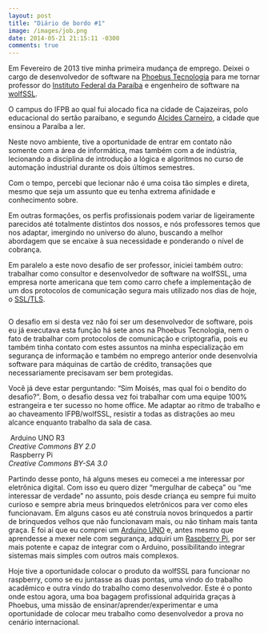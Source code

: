 ```yaml
---
layout: post
title: "Diário de bordo #1"
image: /images/job.png
date: 2014-05-21 21:15:11 -0300
comments: true
---
```


Em Fevereiro de 2013 tive minha primeira mudança de emprego. Deixei o cargo de desenvolvedor de software na [Phoebus Tecnologia][1] para me tornar professor do [Instituto Federal da Paraíba][2] e engenheiro de software na [wolfSSL][3].

O campus do IFPB ao qual fui alocado fica na cidade de Cajazeiras, polo educacional do sertão paraibano, e segundo [Alcides Carneiro][4], a cidade que ensinou a Paraíba a ler.

Neste novo ambiente, tive a oportunidade de entrar em contato não somente com a área de informática, mas também com a de indústria, lecionando a disciplina de introdução a lógica e algoritmos no curso de automação industrial durante os dois últimos semestres.

Com o tempo, percebi que lecionar não é uma coisa tão simples e direta, mesmo que seja um assunto que eu tenha extrema afinidade e conhecimento sobre.

Em outras formações, os perfis profissionais podem variar de ligeiramente parecidos até totalmente distintos dos nossos, e nós professores temos que nos adaptar, imergindo no universo do aluno, buscando a melhor abordagem que se encaixe à sua necessidade e ponderando o nível de cobrança.

Em paralelo a este novo desafio de ser professor, iniciei também outro: trabalhar como consultor e desenvolvedor de software na wolfSSL, uma empresa norte americana que tem como carro chefe a implementação de um dos protocolos de comunicação segura mais utilizado nos dias de hoje, o [SSL/TLS][5].

<div class="box alt"><div class="row 50% uniform"><div class="3u"></div><div class="6u">
    <span class="image fit"><img src="{{ site.baseurl }}/images/wolfcard.jpg" alt=""></span>
</div><div class="3u"></div></div></div>

O desafio em si desta vez não foi ser um desenvolvedor de software, pois eu já executava esta função há sete anos na Phoebus Tecnologia, nem o fato de trabalhar com protocolos de comunicação e criptografia, pois eu também tinha contato com estes assuntos na minha especialização em segurança de informação e também no emprego anterior onde desenvolvia software para máquinas de cartão de crédito, transações que necessariamente precisavam ser bem protegidas.

Você já deve estar perguntando: “Sim Moisés, mas qual foi o bendito do desafio?”. Bom, o desafio dessa vez foi trabalhar com uma equipe 100% estrangeira e ter sucesso no home office. Me adaptar ao ritmo de trabalho e ao chaveamento IFPB/wolfSSL, resistir a todas as distrações ao meu alcance enquanto trabalho da sala de casa.

<div class="box alt"><div class="row 50% uniform">
<div class="6u">
    <span class="image fit"><img src="{{ site.baseurl }}/images/uno.jpg" alt="">
    Arduino UNO R3<br /><i>Creative Commons BY 2.0</i></span>
</div>
<div class="6u">
    <span class="image fit"><img src="{{ site.baseurl }}/images/raspi.jpg" alt="">
    Raspberry Pi<br /><i>Creative Commons BY-SA 3.0</i></span>
</div>
</div></div>

Partindo desse ponto, há alguns meses eu comecei a me interessar por eletrônica digital. Com isso eu quero dizer “mergulhar de cabeça” ou “me interessar de verdade” no assunto, pois desde criança eu sempre fui muito curioso e sempre abria meus brinquedos eletrônicos para ver como eles funcionavam. Em alguns casos eu até construía novos brinquedos a partir de brinquedos velhos que não funcionavam mais, ou não tinham mais tanta graça. E foi aí que eu comprei um [Arduino UNO][6] e, antes mesmo que aprendesse a mexer nele com segurança, adquiri um [Raspberry Pi][7], por ser mais potente e capaz de integrar com o Arduino, possibilitando integrar sistemas mais simples com outros mais complexos.

Hoje tive a oportunidade colocar o produto da wolfSSL para funcionar no raspberry, como se eu juntasse as duas pontas, uma vindo do trabalho acadêmico e outra vindo do trabalho como desenvolvedor. Este é o ponto onde estou agora, uma boa bagagem profissional adquirida graças à Phoebus, uma missão de ensinar/aprender/experimentar e uma oportunidade de colocar meu trabalho como desenvolvedor a prova no cenário internacional.

[1]: https://www.phoebus.com.br
[2]: https://www.ifpb.edu.br
[3]: https://www.wolfssl.com
[4]: https://pt.wikipedia.org/wiki/Alcides_Carneiro
[5]: https://pt.wikipedia.org/wiki/Transport_Layer_Security
[6]: https://pt.wikipedia.org/wiki/Arduino
[7]: https://pt.wikipedia.org/wiki/Raspberry_Pi